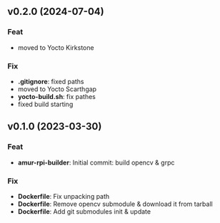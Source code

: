 ## v0.2.0 (2024-07-04)

### Feat

- moved to Yocto Kirkstone

### Fix

- **.gitignore**: fixed paths
- moved to Yocto Scarthgap
- **yocto-build.sh**: fix pathes
- fixed build starting

## v0.1.0 (2023-03-30)

### Feat

- **amur-rpi-builder**: Initial commit: build opencv & grpc

### Fix

- **Dockerfile**: Fix unpacking path
- **Dockerfile**: Remove opencv submodule & download it from tarball
- **Dockerfile**: Add git submodules init & update
